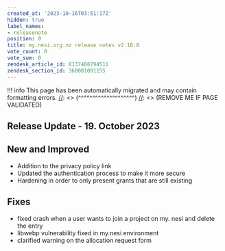 ```yaml
---
created_at: '2023-10-16T03:51:17Z'
hidden: true
label_names:
- releasenote
position: 0
title: my.nesi.org.nz release notes v2.18.0
vote_count: 0
vote_sum: 0
zendesk_article_id: 8137408794511
zendesk_section_id: 360001091155
---
```



[//]: <> (REMOVE ME IF PAGE VALIDATED)
[//]: <> (vvvvvvvvvvvvvvvvvvvv)
!!! info
    This page has been automatically migrated and may contain formatting errors.
[//]: <> (^^^^^^^^^^^^^^^^^^^^)
[//]: <> (REMOVE ME IF PAGE VALIDATED)
<h2 id="ReleaseNotes-ReleaseUpdate-11.July2019">Release Update - 19. October 2023</h2>
<h2 id="ReleaseNotes-NewandImproved">New and Improved</h2>
<ul>
<li class="li1">
<span class="s1"></span>Addition to the privacy policy link</li>
<li class="li1">Updated the authentication process to make it more secure</li>
<li class="li1">Hardening in order to only present grants that are still existing</li>
</ul>
<h2 id="ReleaseNotes-Fixes"><span>Fixes</span></h2>
<ul>
<li class="li1"><span class="s1">fixed crash when a user wants to join a project on my. nesi and delete the entry</span></li>
<li class="li1">
<span class="s1"></span>libwebp vulnerability fixed in my.nesi environment</li>
<li class="li1">clarified warning on the allocation request form</li>
</ul>